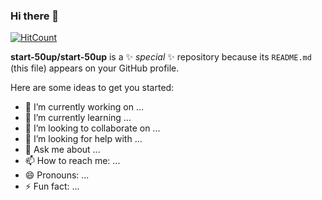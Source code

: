 ### Hi there 👋

[![HitCount](http://hits.dwyl.com/start-50up/start-50up.svg)](http://hits.dwyl.com/start-50up/start-50up)

**start-50up/start-50up** is a ✨ _special_ ✨ repository because its `README.md` (this file) appears on your GitHub profile.

Here are some ideas to get you started:

- 🔭 I’m currently working on ...
- 🌱 I’m currently learning ...
- 👯 I’m looking to collaborate on ...
- 🤔 I’m looking for help with ...
- 💬 Ask me about ...
- 📫 How to reach me: ...
- 😄 Pronouns: ...
- ⚡ Fun fact: ...

